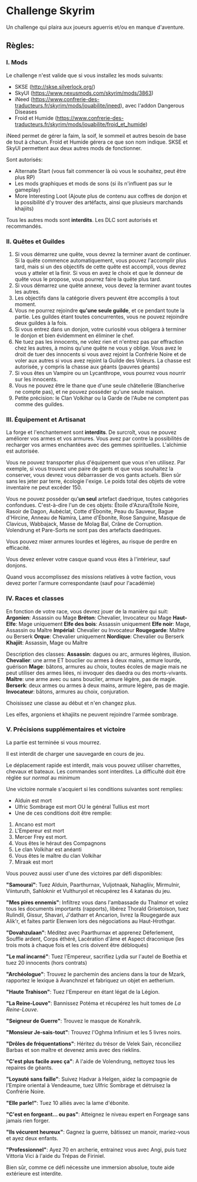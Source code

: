 # **Challenge Skyrim**

Un challenge qui plaira aux joueurs aguerris et/ou en manque d'aventure.

## **Règles:**

### I. Mods

Le challenge n'est valide que si vous installez les mods suivants:

 - SKSE (http://skse.silverlock.org/)
 - SkyUI (https://www.nexusmods.com/skyrim/mods/3863)
 - iNeed (https://www.confrerie-des-traducteurs.fr/skyrim/mods/jouabilite/ineed), avec l'addon Dangerous Diseases
 - Froid et Humide (https://www.confrerie-des-traducteurs.fr/skyrim/mods/jouabilite/froid_et_humide)

iNeed permet de gérer la faim, la soif, le sommeil et autres besoin de base de tout à chacun. Froid et Humide gérera ce que son nom indique.
SKSE et SkyUI permettent aux deux autres mods de fonctionner.

Sont autorisés:

- Alternate Start (vous fait commencer là où vous le souhaitez, peut être plus RP)
- Les mods graphiques et mods de sons (si ils n'influent pas sur le gameplay)
- More Interesting Loot (Ajoute plus de contenu aux coffres de donjon et la possibilité d'y trouver des artéfacts, ainsi que plusieurs marchands khajiits)

Tous les autres mods sont **interdits**. Les DLC sont autorisés et recommandés.

### II. Quêtes et Guildes

1. Si vous démarrez une quête, vous devrez la terminer avant de continuer. Si la quête commence automatiquement, vous pouvez l'accomplir plus tard, mais si un des objectifs de cette quête est accompli, vous devrez vous y atteler et la finir. Si vous en avez le choix et que le donneur de quête vous le propose, vous pourrez faire la quête plus tard.
2. Si vous démarrez une quête annexe, vous devez la terminer avant toutes les autres.
3. Les objectifs dans la catégorie divers peuvent être accomplis à tout moment.
4. Vous ne pourrez rejoindre **qu'une seule guilde**, et ce pendant toute la partie. Les guildes étant toutes concurrentes, vous ne pouvez rejoindre deux guildes à la fois.
6. Si vous entrez dans un donjon, votre curiosité vous obligera à terminer le donjon et bien évidemment en éliminer le chef.
7. Ne tuez pas les innocents, ne volez rien et n'entrez pas par effraction chez les autres, à moins qu'une quête ne vous y oblige. Vous avez le droit de tuer des innocents si vous avez rejoint la Confrérie Noire et de voler aux autres si vous avez rejoint la Guilde des Voleurs. La chasse est autorisée, y compris la chasse aux géants (pauvres géants)
8. Si vous êtes un Vampire ou un Lycanthrope, vous pourrez vous nourrir sur les innocents.
9. Vous ne pouvez être le thane que d'une seule châtellerie (Blancherive ne compte pas), et ne pouvez posséder qu'une seule maison.
10. Petite précision: le Clan Volkihar ou la Garde de l'Aube ne comptent pas comme des guildes. 

### III. Équipement et Artisanat

La forge et l'enchantement sont **interdits**. De surcroît, vous ne pouvez améliorer vos armes et vos armures. Vous avez par contre la possibilités de recharger vos armes enchantées avec des gemmes spirituelles.
L'alchimie est autorisée.

Vous ne pouvez transporter plus d'équipement que vous n'en utilisez. Par exemple, si vous trouvez une paire de gants et que vous souhaitez la conserver, vous devrez vous débarrasser de vos gants actuels. Bien sûr sans les jeter par terre, écologie l'exige.
Le poids total des objets de votre inventaire ne peut excéder 150. 

Vous ne pouvez posséder qu'**un seul** artefact daedrique, toutes catégories confondues. C'est-à-dire l'un de ces objets: Étoile d'Azura/Étoile Noire, Rasoir de Dagon, Aubéclat, Cotte d'Ébonite, Peau du Sauveur, Bague d'Hircine, Anneau de Namira, Lame d'Ébonite, Rose Sanguine, Masque de Clavicus, Wabbajack, Masse de Molag Bal, Crâne de Corruption.
Volendrung et Pare-Sorts ne sont pas des artefacts daedriques.

Vous pouvez mixer armures lourdes et légères, au risque de perdre en efficacité.

Vous devez enlever votre casque quand vous êtes à l'intérieur, sauf donjons.

Quand vous accomplissez des missions relatives à votre faction, vous devez porter l'armure correspondante (sauf pour l'académie)

### IV. Races et classes

En fonction de votre race, vous devrez jouer de la manière qui suit:
**Argonien**: Assassin ou Mage
**Bréton**: Chevalier, Invocateur ou Mage
**Haut-Elfe**: Mage uniquement
**Elfe des bois**: Assassin uniquement
**Elfe noir**: Mage, Assassin ou Maître
**Impérial**: Chevalier ou Invocateur
**Rougegarde**: Maître ou Berserk
**Orque**: Chevalier uniquement
**Nordique**: Chevalier ou Berserk
**Khajiit**: Assassin, Mage ou Maître

Description des classes:
**Assassin**: dagues ou arc, armures légères, illusion.
**Chevalier**: une arme ET bouclier ou armes à deux mains, armure lourde, guérison
**Mage**: bâtons, armures au choix, toutes écoles de magie mais ne peut utiliser des armes liées, ni invoquer des daedra ou des morts-vivants.
**Maître**: une arme avec ou sans bouclier, armure légère, pas de magie.
**Berserk**: deux armes ou armes à deux mains, armure légère, pas de magie.
**Invocateur**: bâtons, armures au choix, conjuration.

Choisissez une classe au début et n'en changez plus.

Les elfes, argoniens et khajiits ne peuvent rejoindre l'armée sombrage.

### V. Précisions supplémentaires et victoire

La partie est terminée si vous mourrez.

Il est interdit de charger une sauvegarde en cours de jeu.

Le déplacement rapide est interdit, mais vous pouvez utiliser charrettes, chevaux et bateaux.
Les commandes sont interdites. 
La difficulté doit être réglée sur *normal* au minimum

Une victoire normale s'acquiert si les conditions suivantes sont remplies:

- Alduin est mort
- Ulfric Sombrage est mort OU le général Tullius est mort
- Une de ces conditions doit être remplie:
1. Ancano est mort
2. L'Empereur est mort
3. Mercer Frey est mort.
4. Vous êtes le héraut des Compagnons
5. Le clan Volkihar est anéanti
6. Vous êtes le maître du clan Volkihar
7. Miraak est mort

Vous pouvez aussi user d'une des victoires par défi disponibles:

**"Samouraï"**: Tuez Alduin, Paarthurnax, Vuljotnaak, Nahagliiv, Mirmulnir, Viinturuth, Sahloknir et Vulthuryol et récupérez les 4 katanas du jeu.

**"Mes pires ennemis"**: Infiltrez vous dans l'ambassade du Thalmor et volez tous les documents importants (rapports), libérez Thorald Grisetoison, tuez Rulindil, Gissur, Shavari, J'datharr et Ancarion, livrez la Rougegarde aux Alik'r, et faites partir Elenwen lors des négociations au Haut-Hrothgar.

**"Dovahzulaan"**: Méditez avec Paarthurnax et apprenez Déferlement, Souffle ardent, Corps éthéré, Lacération d'âme et Aspect draconique (les trois mots à chaque fois et les cris doivent être débloqués)

**"Le mal incarné"**: Tuez l'Empereur, sacrifiez Lydia sur l'autel de Boethia et tuez 20 innocents (hors contrats)

**"Archéologue"**: Trouvez le parchemin des anciens dans la tour de Mzark, rapportez le lexique à Avanchnzel et fabriquez un objet en aetherium.

**"Haute Trahison"**: Tuez l'Empereur en étant légat de la Légion.

**"La Reine-Louve"**: Bannissez Potéma et récupérez les huit tomes de *La Reine-Louve*.

**"Seigneur de Guerre"**: Trouvez le masque de Konahrik.

**"Monsieur Je-sais-tout"**: Trouvez l'Oghma Infinium et les 5 livres noirs.

**"Drôles de fréquentations"**: Héritez du trésor de Velek Sain, réconciliez Barbas et son maître et devenez amis avec des rieklins.

**"C'est plus facile avec ça"**: A l'aide de Volendrung, nettoyez tous les repaires de géants.

**"Loyauté sans faille"**: Suivez Hadvar à Helgen, aidez la compagnie de l'Empire oriental à Vendeaume, tuez Ulfric Sombrage et détruisez la Confrérie Noire.

**"Elle parle!"**: Tuez 10 alliés avec la lame d'ébonite.

**"C'est en forgeant... ou pas"**: Atteignez le niveau expert en Forgeage sans jamais rien forger.

**"Ils vécurent heureux"**: Gagnez la guerre, bâtissez un manoir, mariez-vous et ayez deux enfants.

**"Professionnel"**: Ayez 70 en archerie, entrainez vous avec Angi, puis tuez Vittoria Vici à l'aide du Trépas de Firiniel.

Bien sûr, comme ce défi nécessite une immersion absolue, toute aide extérieure est interdite.

